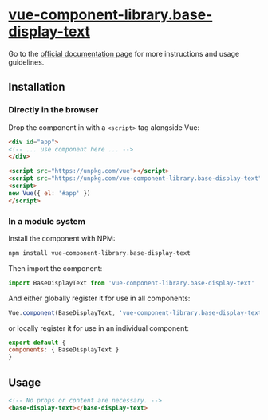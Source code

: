 # [vue-component-library.base-display-text](https://www.vuecomponentlibrary.com/components/base-display-text.html)

Go to the [official documentation page](https://www.vuecomponentlibrary.com/components/base-display-text.html) for more instructions and usage guidelines.

## Installation

### Directly in the browser

Drop the component in with a `<script>` tag alongside Vue:

```html
<div id="app">
<!-- ... use component here ... -->
</div>

<script src="https://unpkg.com/vue"></script>
<script src="https://unpkg.com/vue-component-library.base-display-text"></script>
<script>
new Vue({ el: '#app' })
</script>
```

### In a module system

Install the component with NPM:

```bash
npm install vue-component-library.base-display-text
```

Then import the component:

```js
import BaseDisplayText from 'vue-component-library.base-display-text'
```

And either globally register it for use in all components:

```js
Vue.component(BaseDisplayText, 'vue-component-library.base-display-text')
```

or locally register it for use in an individual component:

```js
export default {
components: { BaseDisplayText }
}
```

## Usage

```html
<!-- No props or content are necessary. -->
<base-display-text></base-display-text>
```
